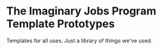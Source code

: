 # The Imaginary Jobs Program Template Prototypes

Templates for all uses. Just a library of things we've used.

